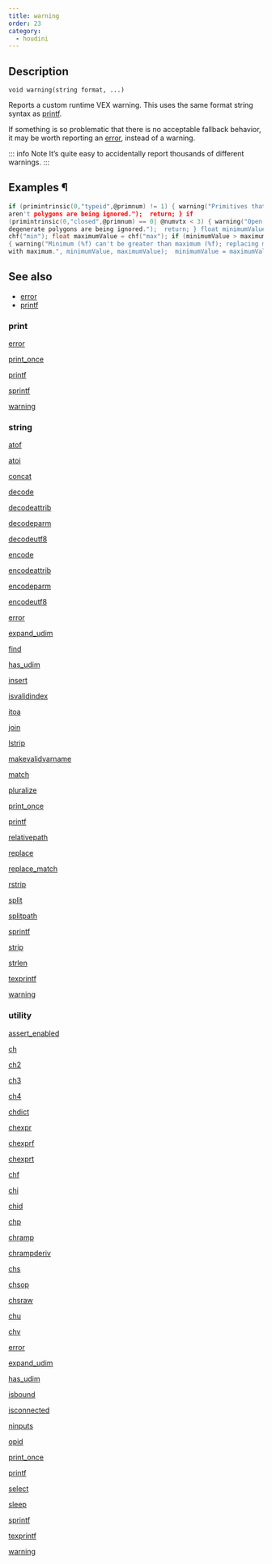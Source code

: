 ```yaml
---
title: warning
order: 23
category:
  - houdini
---
```


## Description

`void warning(string format, ...)`

Reports a custom runtime VEX warning. This uses the same format string syntax
as [printf](printf.html "Prints values to the console which started the VEX
program.").

If something is so problematic that there is no acceptable fallback behavior,
it may be worth reporting an [error](error.html "Reports a custom runtime VEX
error."), instead of a warning.

::: info Note
It’s quite easy to accidentally report thousands of different warnings.
:::

## Examples ¶

```c
if (primintrinsic(0,"typeid",@primnum) != 1) { warning("Primitives that
aren't polygons are being ignored.");  return; } if
(primintrinsic(0,"closed",@primnum) == 0| @numvtx < 3) { warning("Open or
degenerate polygons are being ignored.");  return; } float minimumValue =
chf("min"); float maximumValue = chf("max"); if (minimumValue > maximumValue)
{ warning("Minimum (%f) can't be greater than maximum (%f); replacing minimum
with maximum.", minimumValue, maximumValue);  minimumValue = maximumValue; }

```

## See also

- [error](error.html)
- [printf](printf.html)

### print

[error](error.html)

[print_once](print_once.html)

[printf](printf.html)

[sprintf](sprintf.html)

[warning](warning.html)

### string

[atof](atof.html)

[atoi](atoi.html)

[concat](concat.html)

[decode](decode.html)

[decodeattrib](decodeattrib.html)

[decodeparm](decodeparm.html)

[decodeutf8](decodeutf8.html)

[encode](encode.html)

[encodeattrib](encodeattrib.html)

[encodeparm](encodeparm.html)

[encodeutf8](encodeutf8.html)

[error](error.html)

[expand_udim](expand_udim.html)

[find](find.html)

[has_udim](has_udim.html)

[insert](insert.html)

[isvalidindex](isvalidindex.html)

[itoa](itoa.html)

[join](join.html)

[lstrip](lstrip.html)

[makevalidvarname](makevalidvarname.html)

[match](match.html)

[pluralize](pluralize.html)

[print_once](print_once.html)

[printf](printf.html)

[relativepath](relativepath.html)

[replace](replace.html)

[replace_match](replace_match.html)

[rstrip](rstrip.html)

[split](split.html)

[splitpath](splitpath.html)

[sprintf](sprintf.html)

[strip](strip.html)

[strlen](strlen.html)

[texprintf](texprintf.html)

[warning](warning.html)

### utility

[assert_enabled](assert_enabled.html)

[ch](ch.html)

[ch2](ch2.html)

[ch3](ch3.html)

[ch4](ch4.html)

[chdict](chdict.html)

[chexpr](chexpr.html)

[chexprf](chexprf.html)

[chexprt](chexprt.html)

[chf](chf.html)

[chi](chi.html)

[chid](chid.html)

[chp](chp.html)

[chramp](chramp.html)

[chrampderiv](chrampderiv.html)

[chs](chs.html)

[chsop](chsop.html)

[chsraw](chsraw.html)

[chu](chu.html)

[chv](chv.html)

[error](error.html)

[expand_udim](expand_udim.html)

[has_udim](has_udim.html)

[isbound](isbound.html)

[isconnected](isconnected.html)

[ninputs](ninputs.html)

[opid](opid.html)

[print_once](print_once.html)

[printf](printf.html)

[select](select.html)

[sleep](sleep.html)

[sprintf](sprintf.html)

[texprintf](texprintf.html)

[warning](warning.html)
